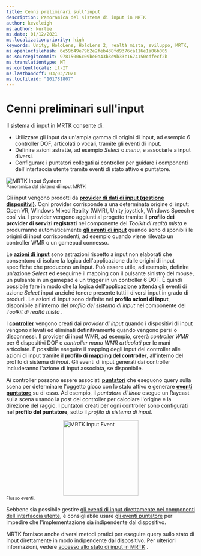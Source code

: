 ```yaml
---
title: Cenni preliminari sull'input
description: Panoramica del sistema di input in MRTK
author: keveleigh
ms.author: kurtie
ms.date: 01/12/2021
ms.localizationpriority: high
keywords: Unity, HoloLens, HoloLens 2, realtà mista, sviluppo, MRTK,
ms.openlocfilehash: 6e59b49e79b2e2feb438fd9376ca116e1a06b005
ms.sourcegitcommit: 97815006c09be0a43b3d9b33c1674150cdfecf2b
ms.translationtype: MT
ms.contentlocale: it-IT
ms.lasthandoff: 03/03/2021
ms.locfileid: "101781807"
---
```

# <a name="input-overview"></a>Cenni preliminari sull'input

Il sistema di input in MRTK consente di:

- Utilizzare gli input da un'ampia gamma di origini di input, ad esempio 6 controller DOF, articolati o vocali, tramite gli eventi di input.
- Definire azioni astratte, ad esempio *Select* o *menu*, e associarle a input diversi.
- Configurare i puntatori collegati ai controller per guidare i componenti dell'interfaccia utente tramite eventi di stato attivo e puntatore.

<img src="../images/input/MRTK_InputSystem.png" style="display:block;margin-left:auto;margin-right:auto;" alt="MRTK Input System">
<sup>Panoramica del sistema di input MRTK</sup>

Gli input vengono prodotti da [**provider di dati di input (gestione dispositivi)**](InputProviders.md). Ogni provider corrisponde a una determinata origine di input: Open VR, Windows Mixed Reality (WMR), Unity joystick, Windows Speech e così via. I provider vengono aggiunti al progetto tramite il **profilo dei provider di servizi registrati** nel componente del *Toolkit di realtà mista* e produrranno automaticamente [**gli eventi di input**](InputEvents.md) quando sono disponibili le origini di input corrispondenti, ad esempio quando viene rilevato un controller WMR o un gamepad connesso.

Le [**azioni di input**](InputActions.md) sono astrazioni rispetto a input non elaborati che consentono di isolare la logica dell'applicazione dalle origini di input specifiche che producono un input. Può essere utile, ad esempio, definire un'azione *Select* ed eseguirne il mapping con il pulsante sinistro del mouse, un pulsante in un gamepad e un trigger in un controller 6 DOF. È quindi possibile fare in modo che la logica dell'applicazione attenda gli eventi di azione *Select* input anziché tenere presente tutti i diversi input in grado di produrli. Le azioni di input sono definite nel **profilo azioni di input**, disponibile all'interno del *profilo del sistema di input* nel componente del *Toolkit di realtà mista* .

I [**controller**](Controllers.md) vengono creati dai *provider di input* quando i dispositivi di input vengono rilevati ed eliminati definitivamente quando vengono persi o disconnessi. Il provider di input WMR, ad esempio, creerà *controller WMR* per 6 dispositivi DOF e *controller mano WMR articolati* per le mani articolate. È possibile eseguire il mapping degli input del controller alle azioni di input tramite il **profilo di mapping del controller**, all'interno del profilo di sistema di *input*. Gli eventi di input generati dai controller includeranno l'azione di input associata, se disponibile.

Ai controller possono essere associati [**puntatori**](Pointers.md) che eseguono query sulla scena per determinare l'oggetto gioco con lo stato attivo e generare [**eventi puntatore**](Pointers.md#pointer-event-interfaces) su di esso. Ad esempio, il *puntatore di linea* esegue un Raycast sulla scena usando la post del controller per calcolare l'origine e la direzione del raggio. I puntatori creati per ogni controller sono configurati nel **profilo del puntatore**, sotto il *profilo di sistema di input*.

<img src="../images/input/MRTK_Input_EventFlow.png" width="200px" style="display:block;margin-left:auto;margin-right:auto;" alt="MRTK Input Event">
<sup>Flusso eventi.</sup>

Sebbene sia possibile gestire [gli eventi di input direttamente nei componenti dell'interfaccia utente](InputEvents.md), è consigliabile usare [gli eventi puntatore](pointers.md#pointer-event-interfaces) per impedire che l'implementazione sia indipendente dal dispositivo.

MRTK fornisce anche diversi metodi pratici per eseguire query sullo stato di input direttamente in modo indipendente dal dispositivo. Per ulteriori informazioni, vedere [accesso allo stato di input in MRTK](InputState.md) .
